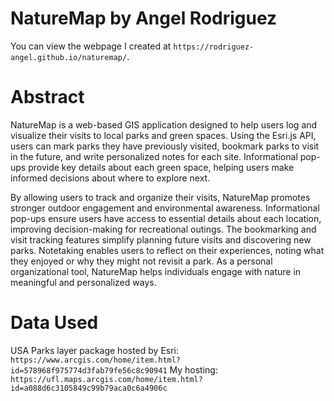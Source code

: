 # NatureMap by Angel Rodriguez

You can view the webpage I created at `https://rodriguez-angel.github.io/naturemap/`.

# Abstract

NatureMap is a web-based GIS application designed to help users log and visualize their visits to local parks and green spaces. Using the Esri.js API, users can mark parks they have previously visited, bookmark parks to visit in the future, and write personalized notes for each site. Informational pop-ups provide key details about each green space, helping users make informed decisions about where to explore next.

By allowing users to track and organize their visits, NatureMap promotes stronger outdoor engagement and environmental awareness. Informational pop-ups ensure users have access to essential details about each location, improving decision-making for recreational outings. The bookmarking and visit tracking features simplify planning future visits and discovering new parks. Notetaking enables users to reflect on their experiences, noting what they enjoyed or why they might not revisit a park. As a personal organizational tool, NatureMap helps individuals engage with nature in meaningful and personalized ways.

# Data Used

USA Parks layer package hosted by Esri: `https://www.arcgis.com/home/item.html?id=578968f975774d3fab79fe56c8c90941`
My hosting: `https://ufl.maps.arcgis.com/home/item.html?id=a088d6c3105849c99b79aca0c6a4906c`